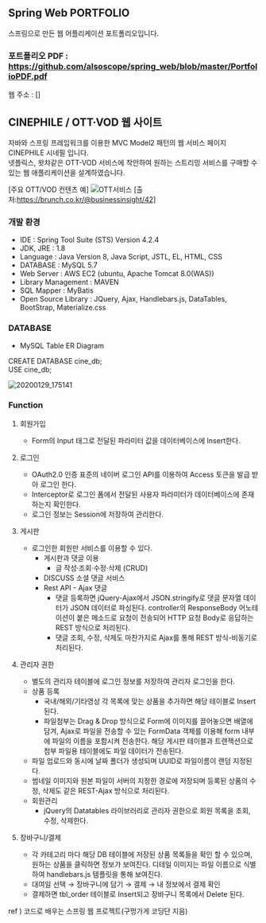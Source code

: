 ## Spring Web PORTFOLIO
스프링으로 만든 웹 어플리케이션 포트폴리오입니다.

### 포트폴리오 PDF : https://github.com/alsoscope/spring_web/blob/master/PortfolioPDF.pdf<br>
웹 주소 : []

## CINEPHILE / OTT·VOD 웹 사이트
자바와 스프링 프레임워크를 이용한 MVC Model2 패턴의 웹 서비스 페이지 CINEPHILE 시네필 입니다.<br>
넷플릭스, 왓챠같은 OTT-VOD 서비스에 착안하여 원하는 스트리밍 서비스를 구매할 수 있는 웹 애플리케이션을 설계하였습니다.

[주요 OTT/VOD 컨텐츠 예]
![OTT서비스](https://user-images.githubusercontent.com/44256670/71643024-2d7e0800-2cf7-11ea-8bc7-ec6c14aeec4f.jpg)
[출처:https://brunch.co.kr/@businessinsight/42]

### 개발 환경
- IDE : Spring Tool Suite (STS) Version 4.2.4
- JDK, JRE : 1.8
- Language : Java Version 8, Java Script, JSTL, EL, HTML, CSS
- DATABASE : MySQL 5.7
- Web Server : AWS EC2 (ubuntu, Apache Tomcat 8.0(WAS))
- Library Management : MAVEN
- SQL Mapper : MyBatis
- Open Source Library : JQuery, Ajax, Handlebars.js, DataTables, BootStrap, Materialize.css
  
### DATABASE
- MySQL Table ER Diagram

CREATE DATABASE cine_db;<br>
USE cine_db;

![20200129_175141](https://user-images.githubusercontent.com/44256670/73346660-9b532a80-42c9-11ea-993a-64a63cc9251b.jpg)

### Function
1. 회원가입
    - Form의 Input 태그로 전달된 파라미터 값을 데이터베이스에 Insert한다.

2. 로그인
      - OAuth2.0 인증 표준의 네이버 로그인 API를 이용하여 Access 토큰을 발급 받아 로그인 한다.
      - Interceptor로 로그인 폼에서 전달된 사용자 파라미터가 데이터베이스에 존재하는지 확인한다.
      - 로그인 정보는 Session에 저장하여 관리한다.

3. 게시판
    - 로그인한 회원만 서비스를 이용할 수 있다.
      - 게시판과 댓글 이용
        - 글 작성·조회·수정·삭제 (CRUD)
      - DISCUSS 소셜 댓글 서비스
      - Rest API - Ajax 댓글
        - 댓글 등록하면 jQuery-Ajax에서 JSON.stringify로 댓글 문자열 데이터가 JSON 데이터로 파싱된다. controller의 ResponseBody 어노테이션이 붙은 메소드로 요청이 전송되어 HTTP 요청 Body로 응답하는 REST 방식으로 처리된다.
        - 댓글 조회, 수정, 삭제도 마찬가지로 Ajax를 통해 REST 방식-비동기로 처리된다.
      
4. 관리자 권한
    - 별도의 관리자 테이블에 로그인 정보를 저장하여 관리자 로그인을 한다.
    - 상품 등록
      - 국내/해외/기타영상 각 목록에 맞는 상품을 추가하면 해당 테이블로 Insert된다.
      - 파일첨부는 Drag & Drop 방식으로 Form에 이미지를 끌어놓으면 배열에 담겨, Ajax로 파일을 전송할 수 있는 FormData 객체를 이용해 form 내부에 파일의 이름을 포함시켜 전송한다. 해당 게시판 테이블과 트랜잭션으로 첨부 파일용 테이블에도 파일 데이터가 전송된다.
    - 파일 업로드와 동시에 날짜 폴더가 생성되며 UUID로 파일이름이 랜덤 지정된다.
    - 썸네일 이미지와 원본 파일이 서버의 지정한 경로에 저장되며 등록된 상품의 수정, 삭제도 같은 REST-Ajax 방식으로 처리된다.
    - 회원관리
       - jQuery의 Datatables 라이브러리로 관리자 권한으로 회원 목록을 조회, 수정, 삭제한다.
    
5. 장바구니/결제
    - 각 카테고리 마다 해당 DB 테이블에 저장된 상품 목록들을 확인 할 수 있으며, 원하는 상품을 클릭하면 정보가 보여진다. 디테일 이미지는 파일 이름으로 식별하여 handlebars.js 템플릿을 통해 보여진다.
    - 대여일 선택 → 장바구니에 담기 → 결제 → 내 정보에서 결제 확인
    - 결제하면 tbl_order 테이블로 Insert되고 장바구니 목록에서 Delete 된다.
 
ref ) 코드로 배우는 스프링 웹 프로젝트(구멍가게 코딩단 지음)
